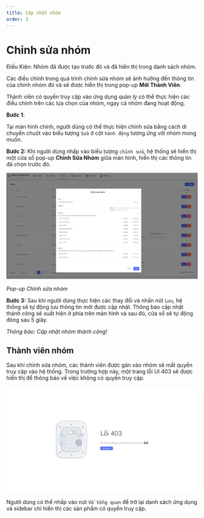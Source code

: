 ```yaml
---
title: Cập nhật nhóm
order: 3
---
```


# Chỉnh sửa nhóm
Điều Kiện: Nhóm đã được tạo trước đó và đã hiển thị trong danh sách nhóm.

Các điều chỉnh trong quá trình chỉnh sửa nhóm sẽ ảnh hưởng đến thông tin của chính nhóm đó và sẽ được hiển thị trong pop-up **Mời Thành Viên**. 

Thành viên có quyền truy cập vào ứng dụng quản lý có thể thực hiện các điều chỉnh trên các lựa chọn của nhóm, ngay cả nhóm đang hoạt động.
 
**Bước 1**:

Tại màn hình chính, người dùng có thể thực hiện chỉnh sửa bằng cách di chuyển chuột vào biểu tượng `Sửa` ở cột `hành động` tương ứng với nhóm mong muốn.

**Bước 2:** 
Khi người dùng nhấp vào biểu tượng `chỉnh sửa`, hệ thống sẽ hiển thị một cửa sổ pop-up **Chỉnh Sửa Nhóm** giữa màn hình, hiển thị các thông tin đã chọn trước đó.

![Chỉnh Sửa Nhóm](/docs/images/streaming-platform/app-management/03-group/pop-up/edit.png)

*Pop-up Chỉnh sửa nhóm*

**Bước 3:** 
Sau khi người dùng thực hiện các thay đổi và nhấn nút `Lưu`, hệ thống sẽ tự động lưu thông tin mới được cập nhật. Thông báo cập nhật thành công sẽ xuất hiện ở phía trên màn hình và sau đó, cửa sổ sẽ tự động đóng sau 5 giây.

<!-- ![]() -->

*Thông báo: Cập nhật nhóm thành công!*

## Thành viên nhóm
Sau khi chỉnh sửa nhóm, các thành viên được gán vào nhóm sẽ mất quyền truy cập vào hệ thống. Trong trường hợp này, một trang lỗi UI 403 sẽ được hiển thị để thông báo về việc không có quyền truy cập. 

![Lỗi 403](/docs/images/streaming-platform/app-management/03-group/error-403.png)

Người dùng có thể nhấp vào nút `Về tổng quan` để trở lại danh sách ứng dụng và sidebar chỉ hiển thị các sản phẩm có quyền truy cập.